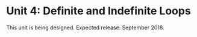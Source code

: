 # Unit 4: Definite and Indefinite Loops

This unit is being designed. Expected release: September 2018.
